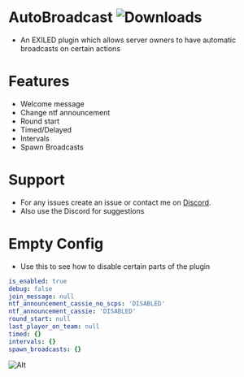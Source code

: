 # AutoBroadcast ![Downloads](https://img.shields.io/github/downloads/Misfiy/AutoBroadcast/total)
* An EXILED plugin which allows server owners to have automatic broadcasts on certain actions

# Features
* Welcome message
* Change ntf announcement
* Round start
* Timed/Delayed
* Intervals
* Spawn Broadcasts

# Support
* For any issues create an issue or contact me on [Discord](https://discord.gg/RYzahv3vfC).
* Also use the Discord for suggestions

# Empty Config
* Use this to see how to disable certain parts of the plugin
```yml
is_enabled: true
debug: false
join_message: null
ntf_announcement_cassie_no_scps: 'DISABLED'
ntf_announcement_cassie: 'DISABLED'
round_start: null
last_player_on_team: null
timed: {}
intervals: {}
spawn_broadcasts: {}
```

![Alt](https://repobeats.axiom.co/api/embed/9e5daeb3f0d75cf0d590c33724cfb29266071529.svg "Repobeats analytics image")
